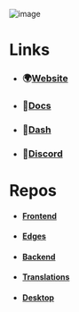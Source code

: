 ![image](https://user-images.githubusercontent.com/72335827/168775312-75997dd2-cd62-437e-ab1f-ddfc4468a588.png)

# Links

- ### 🌍[Website](https://ascella.host)
- ### 📔[Docs](https://docs.ascella.host)
- ### 🚀[Dash](https://dash.ascella.host)
- ### 🏁[Discord](https://discord.gg/KkMKCchJb8)

# Repos

- #### [Frontend](./web)
- #### [Edges](./edge)
- #### [Backend](./tsunami)
- #### [Translations](./translations)
- #### [Desktop](./desktop)
